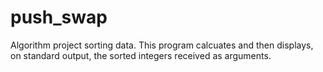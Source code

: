 # push_swap


Algorithm project sorting data. This program calcuates and then displays, on standard output, the sorted integers received as arguments.
